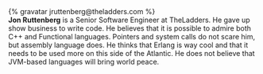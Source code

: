 <div class="profile-container">
  <div class="profile-thumb">
    {% gravatar jruttenberg@theladders.com %}
  </div>
  <div class="profile-content">
    <strong>Jon Ruttenberg</strong> is a Senior Software Engineer at TheLadders. He gave up show business to write code. He believes that it is possible to admire both C++ and Functional languages. Pointers and system calls do not scare him, but assembly language does. He thinks that Erlang is way cool and that it needs to be used more on this side of the Atlantic. He does not believe that JVM-based languages will bring world peace.
  </div>
</div>

